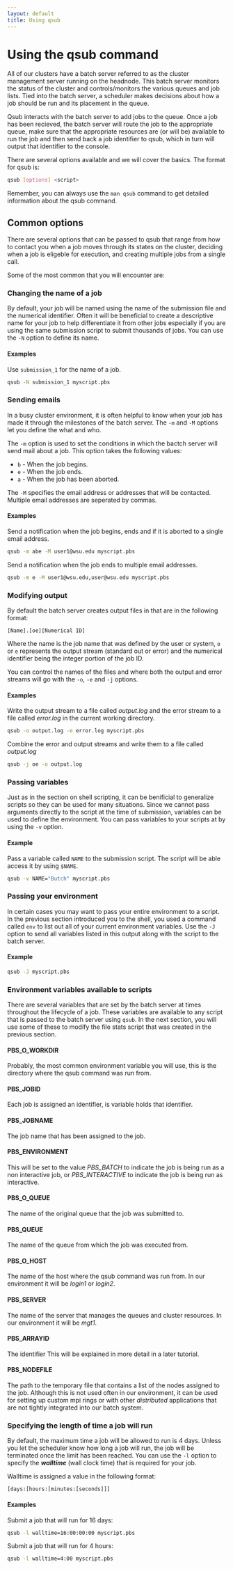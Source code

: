 ```yaml
---
layout: default
title: Using qsub
---
```


# Using the qsub command

All of our clusters have a batch server referred to as the cluster management server running on the headnode. This batch server monitors the status of the cluster and controls/monitors the various queues and job lists. Tied into the batch server, a scheduler makes decisions about how a job should be run and its placement in the queue. 

Qsub interacts with the batch server to add jobs to the queue.  Once a job has been recieved, the batch server will route the job to the appropriate queue, make sure that the appropriate resources are (or will be) available to run the job and then send back a job identifier to qsub, which in turn will output that identifier to the console.

There are several options available and we will cover the basics.  The format for qsub is:

```sh
qsub [options] <script>
```

Remember, you can always use the ```man qsub``` command to get detailed information about the qsub command.

## Common options

There are several options that can be passed to qsub that range from how to contact you when a job moves through its states on the cluster, deciding when a job is eligeble for execution, and creating multiple jobs from a single call.

Some of the most common that you will encounter are:

### Changing the name of a job

By default, your job will be named using the name of the submission file and the numerical identifier.  Often it will be beneficial to create a descriptive name for your job to help differentiate it from other jobs especially if you are using the same submission script to submit thousands of jobs.  You can use the ```-N``` option to define its name.

#### Examples

Use ```submission_1``` for the name of a job.

```sh
qsub -N submission_1 myscript.pbs
```

### Sending emails

In a busy cluster environment, it is often helpful to know when your job has made it through the milestones of the batch server.  The ```-m``` and ```-M``` options let you define the what and who.

The  ```-m``` option is used to set the conditions in which the bactch server will send mail about a job.  This option takes the following values:

* ```b``` - When the job begins.
* ```e``` - When the job ends.
* ```a``` - When the job has been aborted.

The ```-M``` specifies the email address or addresses that will be contacted.  Multiple email addresses are seperated by commas.

#### Examples

Send a notification when the job begins, ends and if it is aborted to a single email address.

```sh
qsub -m abe -M user1@wsu.edu myscript.pbs
```

Send a notification when the job ends to multiple email addresses.

```sh
qsub -m e -M user1@wsu.edu,user@wsu.edu myscript.pbs
```

### Modifying output

By default the batch server creates output files in that are in the following format:

```text
[Name].[oe][Numerical ID]
```

Where the name is the job name that was defined by the user or system, ```o``` or ```e``` represents the output stream (standard out or error) and the numerical identifier being the integer portion of the job ID.

You can control the names of the files and where both the output and error streams will go with the ```-o```, ```-e``` and ```-j``` options.

#### Examples

Write the output stream to a file called *output.log*  and the error stream to a file called *error.log* in the current working directory.

```sh
qsub -o output.log -e error.log myscript.pbs
```

Combine the error and output streams and write them to a file called *output.log*

```sh
qsub -j oe -o output.log
```

### Passing variables

Just as in the section on shell scripting, it can be benificial to generalize scripts so they can be used for many situations.  Since we cannot pass arguments directly to the script at the time of submission, variables can be used to define the environment.  You can pass variables to your scripts at by using the ```-v``` option.

#### Example

Pass a variable called ```NAME``` to the submission script.  The script will be able access it by using ```$NAME```.

```sh
qsub -v NAME="Butch" myscript.pbs
```

### Passing your environment

In certain cases you may want to pass your entire environment to a script.  In the previous section introduced you to the shell, you used a command called ```env``` to list out all of your current environment variables.  Use the ```-J``` option to send all variables listed in this output along with the script to the batch server.

#### Example

```sh
qsub -J myscript.pbs
```

### Environment variables available to scripts
There are several variables that are set by the batch server at times throughout the lifecycle of a job.  These variables are available to any script that is passed to the batch server using ```qsub```.  In the next section, you will use some of these to modify the file stats script that was created in the previous section.

#### PBS_O_WORKDIR

Probably, the most common environment variable you will use, this is the directory where the qsub command was run from.

#### PBS_JOBID

Each job is assigned an identifier, is variable holds that identifier.

#### PBS_JOBNAME

The job name that has been assigned to the job.

#### PBS_ENVIRONMENT

This will be set to the value *PBS_BATCH* to indicate the job is being run as a non interactive job, or *PBS_INTERACTIVE* to indicate the job is being run as interactive.

#### PBS_O_QUEUE

The name of the original queue that the job was submitted to.

#### PBS_QUEUE

The name of the queue from which the job was executed from.

#### PBS_O_HOST

The name of the host where the qsub command was run from.  In our environment it will be *login1* or *login2*.

#### PBS_SERVER

The name of the server that manages the queues and cluster resources.  In our environment it will be *mgt1*.

#### PBS_ARRAYID

The identifier This will be explained in more detail in a later tutorial.

#### PBS_NODEFILE

The path to the temporary file that contains a list of the nodes assigned to the job.  Although this is not used often in our environment, it can be used for setting up custom mpi rings or with other *distributed* applications that are not tightly integrated into our batch system.

### Specifying the length of time a job will run

By default, the maximum time a job will be allowed to run is 4 days.  Unless you let the scheduler know how long a job will run, the job will be terminated once the limit has been reached.  You can use the ```-l``` option to specify the ***walltime*** (wall clock time) that is required for your job.

Walltime is assigned a value in the following format:

```text
[days:[hours:[minutes:[seconds]]]
```

#### Examples

Submit a job that will run for 16 days:

```sh
qsub -l walltime=16:00:00:00 myscript.pbs
```

Submit a job that will run for 4 hours:

```sh
qsub -l walltime=4:00 myscript.pbs
```

